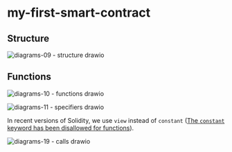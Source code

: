 # my-first-smart-contract

## Structure

![diagrams-09 - structure drawio](https://user-images.githubusercontent.com/26703184/168997973-bde1d20b-a2af-4836-a750-9cd08e99a32c.png)

## Functions

![diagrams-10 - functions drawio](https://user-images.githubusercontent.com/26703184/168998040-ab370718-9944-49ae-adbe-9c7d99457877.png)

![diagrams-11 - specifiers drawio](https://user-images.githubusercontent.com/26703184/168998092-39272d29-917b-4152-ae04-77664d27c25a.png)

In recent versions of Solidity, we use `view` instead of `constant` ([The `constant` keyword has been disallowed for functions](https://docs.soliditylang.org/en/v0.8.12/050-breaking-changes.html)).

![diagrams-19 - calls drawio](https://user-images.githubusercontent.com/26703184/169011709-5dae589e-7874-4848-aa94-a810fbed10f7.png)
